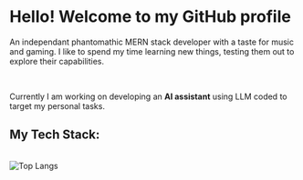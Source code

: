 <h1>Hello! Welcome to my GitHub profile</h1>

<p> An independant phantomathic MERN stack developer with a taste for music and gaming. I like to spend my time learning new things, testing them out to explore their capabilities.</p>
<br>
<p>Currently I am working on developing an <b>AI assistant</b> using LLM coded to target my personal tasks.</p>

<h2><b>My Tech Stack:</b></h2>
<table>
  
</table>

![Top Langs](https://github-readme-stats.vercel.app/api/top-langs/?username=kritika-pattalam&layout=compact)

